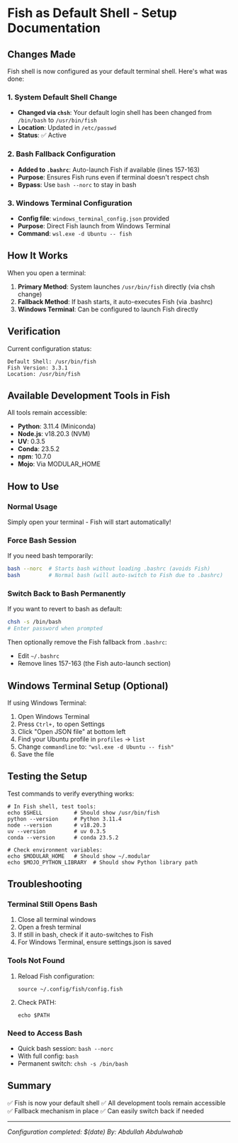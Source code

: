 # Fish as Default Shell - Setup Documentation

## Changes Made

Fish shell is now configured as your default terminal shell. Here's what was done:

### 1. System Default Shell Change
- **Changed via `chsh`**: Your default login shell has been changed from `/bin/bash` to `/usr/bin/fish`
- **Location**: Updated in `/etc/passwd`
- **Status**: ✅ Active

### 2. Bash Fallback Configuration
- **Added to `.bashrc`**: Auto-launch Fish if available (lines 157-163)
- **Purpose**: Ensures Fish runs even if terminal doesn't respect chsh
- **Bypass**: Use `bash --norc` to stay in bash

### 3. Windows Terminal Configuration
- **Config file**: `windows_terminal_config.json` provided
- **Purpose**: Direct Fish launch from Windows Terminal
- **Command**: `wsl.exe -d Ubuntu -- fish`

## How It Works

When you open a terminal:

1. **Primary Method**: System launches `/usr/bin/fish` directly (via chsh change)
2. **Fallback Method**: If bash starts, it auto-executes Fish (via .bashrc)
3. **Windows Terminal**: Can be configured to launch Fish directly

## Verification

Current configuration status:
```
Default Shell: /usr/bin/fish
Fish Version: 3.3.1
Location: /usr/bin/fish
```

## Available Development Tools in Fish

All tools remain accessible:
- **Python**: 3.11.4 (Miniconda)
- **Node.js**: v18.20.3 (NVM)
- **UV**: 0.3.5
- **Conda**: 23.5.2
- **npm**: 10.7.0
- **Mojo**: Via MODULAR_HOME

## How to Use

### Normal Usage
Simply open your terminal - Fish will start automatically!

### Force Bash Session
If you need bash temporarily:
```bash
bash --norc  # Starts bash without loading .bashrc (avoids Fish)
bash         # Normal bash (will auto-switch to Fish due to .bashrc)
```

### Switch Back to Bash Permanently
If you want to revert to bash as default:
```bash
chsh -s /bin/bash
# Enter password when prompted
```

Then optionally remove the Fish fallback from `.bashrc`:
- Edit `~/.bashrc`
- Remove lines 157-163 (the Fish auto-launch section)

## Windows Terminal Setup (Optional)

If using Windows Terminal:

1. Open Windows Terminal
2. Press `Ctrl+,` to open Settings
3. Click "Open JSON file" at bottom left
4. Find your Ubuntu profile in `profiles` → `list`
5. Change `commandline` to: `"wsl.exe -d Ubuntu -- fish"`
6. Save the file

## Testing the Setup

Test commands to verify everything works:

```fish
# In Fish shell, test tools:
echo $SHELL          # Should show /usr/bin/fish
python --version     # Python 3.11.4
node --version       # v18.20.3
uv --version         # uv 0.3.5
conda --version      # conda 23.5.2

# Check environment variables:
echo $MODULAR_HOME   # Should show ~/.modular
echo $MOJO_PYTHON_LIBRARY  # Should show Python library path
```

## Troubleshooting

### Terminal Still Opens Bash
1. Close all terminal windows
2. Open a fresh terminal
3. If still in bash, check if it auto-switches to Fish
4. For Windows Terminal, ensure settings.json is saved

### Tools Not Found
1. Reload Fish configuration:
   ```fish
   source ~/.config/fish/config.fish
   ```

2. Check PATH:
   ```fish
   echo $PATH
   ```

### Need to Access Bash
- Quick bash session: `bash --norc`
- With full config: `bash`
- Permanent switch: `chsh -s /bin/bash`

## Summary

✅ Fish is now your default shell
✅ All development tools remain accessible
✅ Fallback mechanism in place
✅ Can easily switch back if needed

---
*Configuration completed: $(date)*
*By: Abdullah Abdulwahab*